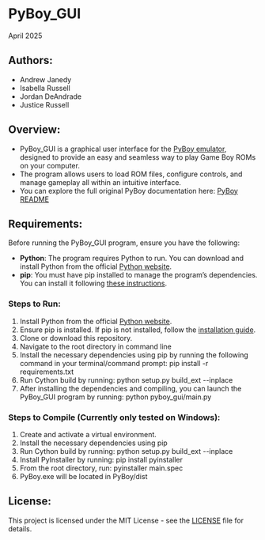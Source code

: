 # PyBoy_GUI
April 2025

## Authors:
- Andrew Janedy
- Isabella Russell
- Jordan DeAndrade
- Justice Russell

## Overview:
- PyBoy_GUI is a graphical user interface for the [PyBoy emulator](https://github.com/Baekalfen/PyBoy), designed to 
  provide an easy and seamless way to play Game Boy ROMs on your computer.
- The program allows users to load ROM files, configure controls, and manage 
  gameplay all within an intuitive interface.
- You can explore the full original PyBoy documentation here: [PyBoy README](https://github.com/Baekalfen/PyBoy/blob/master/README.md)


## Requirements:
Before running the PyBoy_GUI program, ensure you have the following:

- **Python**: The program requires Python to run. You can download and install Python from the 
  official [Python website](https://www.python.org/downloads/).
- **pip**: You must have pip installed to manage the program’s dependencies. You can install it following 
  [these instructions](https://pip.pypa.io/en/stable/installation/).

### Steps to Run:

1. Install Python from the official [Python website](https://www.python.org/downloads/).
2. Ensure pip is installed. If pip is not installed, follow the [installation guide](https://pip.pypa.io/en/stable/installation/).
3. Clone or download this repository.
4. Navigate to the root directory in command line
5. Install the necessary dependencies using pip by running the following command in your terminal/command prompt: pip install -r requirements.txt
6. Run Cython build by running: python setup.py build_ext --inplace
7. After installing the dependencies and compiling, you can launch the PyBoy_GUI program by running: python pyboy_gui/main.py

### Steps to Compile (Currently only tested on Windows):

1. Create and activate a virtual environment.
2. Install the necessary dependencies using pip
3. Run Cython build by running: python setup.py build_ext --inplace
4. Install PyInstaller by running: pip install pyinstaller
5. From the root directory, run: pyinstaller main.spec
6. PyBoy.exe will be located in PyBoy/dist

## License:
This project is licensed under the MIT License - see the [LICENSE](LICENSE) file for details.

